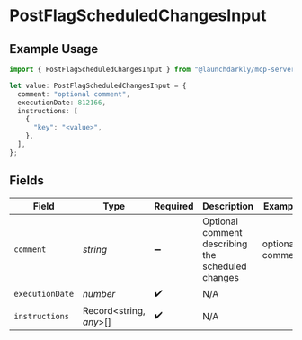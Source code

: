 # PostFlagScheduledChangesInput

## Example Usage

```typescript
import { PostFlagScheduledChangesInput } from "@launchdarkly/mcp-server/models/components";

let value: PostFlagScheduledChangesInput = {
  comment: "optional comment",
  executionDate: 812166,
  instructions: [
    {
      "key": "<value>",
    },
  ],
};
```

## Fields

| Field                                             | Type                                              | Required                                          | Description                                       | Example                                           |
| ------------------------------------------------- | ------------------------------------------------- | ------------------------------------------------- | ------------------------------------------------- | ------------------------------------------------- |
| `comment`                                         | *string*                                          | :heavy_minus_sign:                                | Optional comment describing the scheduled changes | optional comment                                  |
| `executionDate`                                   | *number*                                          | :heavy_check_mark:                                | N/A                                               |                                                   |
| `instructions`                                    | Record<string, *any*>[]                           | :heavy_check_mark:                                | N/A                                               |                                                   |